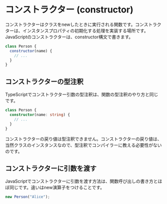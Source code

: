 # コンストラクター \(constructor\)

コンストラクターはクラスをnewしたときに実行される関数です。コンストラクターは、インスタンスプロパティの初期化する処理を実装する場所です。JavaScriptのコンストラクターは、constructor構文で書きます。

```javascript
class Person {
  constructor(name) {
    // ...
  }
}
```

## コンストラクターの型注釈

TypeScriptでコンストラクター引数の型注釈は、関数の型注釈のやり方と同じです。

```typescript
class Person {
  constructor(name: string) {
    // ...
  }
}
```

コンストラクターの戻り値は型注釈できません。コンストラクターの戻り値は、当然クラスのインスタンスなので、型注釈でコンパイラーに教える必要性がないのです。

## コンストラクターに引数を渡す

JavaScriptでコンストラクターに引数を渡す方法は、関数呼び出しの書き方とほぼ同じです。違いはnew演算子をつけることです。

```javascript
new Person("Alice");
```

